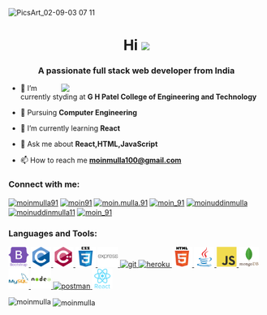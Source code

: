 ![PicsArt_02-09-03 07 11](https://user-images.githubusercontent.com/65023937/153138496-764408f5-bf5a-4421-bf08-5a9fcc73efd5.png)
<h1 align="center">Hi <img width=40 src="https://user-images.githubusercontent.com/65023937/153139000-58885a91-5afa-4ae3-a0e7-0f13069d90c4.gif"/></h1>
<h3 align="center">A passionate full stack web developer from India</h3>

<img width=400 align="right" src="https://user-images.githubusercontent.com/65023937/153139803-9c5d5a1d-f0c3-4fa0-a3b1-f48d0268c091.gif"/>

- 🏫 I’m currently styding at **G H Patel College of Engineering and Technology**

- 📖 Pursuing **Computer Engineering**

- 🌱 I’m currently learning **React**

- 💬 Ask me about **React,HTML,JavaScript**

- 📫 How to reach me **moinmulla100@gmail.com**

<h3 align="left">Connect with me:</h3>
<p align="left">
<a href="https://twitter.com/moinmulla91" target="blank"><img align="center" src="https://raw.githubusercontent.com/rahuldkjain/github-profile-readme-generator/master/src/images/icons/Social/twitter.svg" alt="moinmulla91" height="30" width="40" /></a>
<a href="https://linkedin.com/in/moin91" target="blank"><img align="center" src="https://raw.githubusercontent.com/rahuldkjain/github-profile-readme-generator/master/src/images/icons/Social/linked-in-alt.svg" alt="moin91" height="30" width="40" /></a>
<a href="https://fb.com/moin.mulla.91" target="blank"><img align="center" src="https://raw.githubusercontent.com/rahuldkjain/github-profile-readme-generator/master/src/images/icons/Social/facebook.svg" alt="moin.mulla.91" height="30" width="40" /></a>
<a href="https://instagram.com/moin_91" target="blank"><img align="center" src="https://raw.githubusercontent.com/rahuldkjain/github-profile-readme-generator/master/src/images/icons/Social/instagram.svg" alt="moin_91" height="30" width="40" /></a>
<a href="https://www.codechef.com/users/moinuddinmulla" target="blank"><img align="center" src="https://cdn.jsdelivr.net/npm/simple-icons@3.1.0/icons/codechef.svg" alt="moinuddinmulla" height="30" width="40" /></a>
<a href="https://www.hackerrank.com/moinuddinmulla11" target="blank"><img align="center" src="https://raw.githubusercontent.com/rahuldkjain/github-profile-readme-generator/master/src/images/icons/Social/hackerrank.svg" alt="moinuddinmulla11" height="30" width="40" /></a>
<a href="https://codeforces.com/profile/moin_91" target="blank"><img align="center" src="https://raw.githubusercontent.com/rahuldkjain/github-profile-readme-generator/master/src/images/icons/Social/codeforces.svg" alt="moin_91" height="30" width="40" /></a>
</p>

<h3 align="left">Languages and Tools:</h3>
<p align="left"> <a href="https://getbootstrap.com" target="_blank" rel="noreferrer"> <img src="https://raw.githubusercontent.com/devicons/devicon/master/icons/bootstrap/bootstrap-plain-wordmark.svg" alt="bootstrap" width="40" height="40"/> </a> <a href="https://www.cprogramming.com/" target="_blank" rel="noreferrer"> <img src="https://raw.githubusercontent.com/devicons/devicon/master/icons/c/c-original.svg" alt="c" width="40" height="40"/> </a> <a href="https://www.w3schools.com/cpp/" target="_blank" rel="noreferrer"> <img src="https://raw.githubusercontent.com/devicons/devicon/master/icons/cplusplus/cplusplus-original.svg" alt="cplusplus" width="40" height="40"/> </a> <a href="https://www.w3schools.com/css/" target="_blank" rel="noreferrer"> <img src="https://raw.githubusercontent.com/devicons/devicon/master/icons/css3/css3-original-wordmark.svg" alt="css3" width="40" height="40"/> </a> <a href="https://expressjs.com" target="_blank" rel="noreferrer"> <img src="https://raw.githubusercontent.com/devicons/devicon/master/icons/express/express-original-wordmark.svg" alt="express" width="40" height="40"/> </a> <a href="https://git-scm.com/" target="_blank" rel="noreferrer"> <img src="https://www.vectorlogo.zone/logos/git-scm/git-scm-icon.svg" alt="git" width="40" height="40"/> </a> <a href="https://heroku.com" target="_blank" rel="noreferrer"> <img src="https://www.vectorlogo.zone/logos/heroku/heroku-icon.svg" alt="heroku" width="40" height="40"/> </a> <a href="https://www.w3.org/html/" target="_blank" rel="noreferrer"> <img src="https://raw.githubusercontent.com/devicons/devicon/master/icons/html5/html5-original-wordmark.svg" alt="html5" width="40" height="40"/> </a> <a href="https://www.java.com" target="_blank" rel="noreferrer"> <img src="https://raw.githubusercontent.com/devicons/devicon/master/icons/java/java-original.svg" alt="java" width="40" height="40"/> </a> <a href="https://developer.mozilla.org/en-US/docs/Web/JavaScript" target="_blank" rel="noreferrer"> <img src="https://raw.githubusercontent.com/devicons/devicon/master/icons/javascript/javascript-original.svg" alt="javascript" width="40" height="40"/> </a> <a href="https://www.mongodb.com/" target="_blank" rel="noreferrer"> <img src="https://raw.githubusercontent.com/devicons/devicon/master/icons/mongodb/mongodb-original-wordmark.svg" alt="mongodb" width="40" height="40"/> </a> <a href="https://www.mysql.com/" target="_blank" rel="noreferrer"> <img src="https://raw.githubusercontent.com/devicons/devicon/master/icons/mysql/mysql-original-wordmark.svg" alt="mysql" width="40" height="40"/> </a> <a href="https://nodejs.org" target="_blank" rel="noreferrer"> <img src="https://raw.githubusercontent.com/devicons/devicon/master/icons/nodejs/nodejs-original-wordmark.svg" alt="nodejs" width="40" height="40"/> </a> <a href="https://postman.com" target="_blank" rel="noreferrer"> <img src="https://www.vectorlogo.zone/logos/getpostman/getpostman-icon.svg" alt="postman" width="40" height="40"/> </a> <a href="https://reactjs.org/" target="_blank" rel="noreferrer"> <img src="https://raw.githubusercontent.com/devicons/devicon/master/icons/react/react-original-wordmark.svg" alt="react" width="40" height="40"/> </a> </p>

<p><img align="left" src="https://github-readme-stats.vercel.app/api/top-langs?username=moinmulla&show_icons=true&locale=en&layout=compact" alt="moinmulla" /></p>

<p>&nbsp;<img align="center" src="https://github-readme-stats.vercel.app/api?username=moinmulla&show_icons=true&locale=en" alt="moinmulla" /></p>
